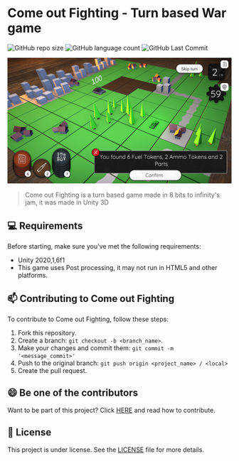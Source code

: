 

# Come out Fighting - Turn based War game

<!---Esses são exemplos. Veja https://shields.io para outras pessoas ou para personalizar este conjunto de escudos. Você pode querer incluir dependências, status do projeto e informações de licença aqui--->

![GitHub repo size](https://img.shields.io/github/languages/code-size/yurifarion/Come-out-Fighting-Turn-Based-Jam-2020?style=for-the-badge)
![GitHub language count](https://img.shields.io/github/languages/count/yurifarion/Come-out-Fighting-Turn-Based-Jam-2020?style=for-the-badge)
![GitHub Last Commit](https://img.shields.io/github/last-commit/yurifarion/Come-out-Fighting-Turn-Based-Jam-2020?style=for-the-badge)

<img src="sc_1_cameoutfighting.jpg" alt="Header Image">

> Come out Fighting is a turn based game made in 8 bits to infinity's jam, it was made in Unity 3D

## 💻 Requirements

Before starting, make sure you've met the following requirements:
* Unity 2020,1,6f1
* This game uses Post processing, it may not run in HTML5 and other platforms.

## 📫 Contributing to Come out Fighting

To contribute to Come out Fighting, follow these steps:

1. Fork this repository.
2. Create a branch: `git checkout -b <branch_name>`.
3. Make your changes and commit them: `git commit -m '<message_commit>'`
4. Push to the original branch: `git push origin <project_name> / <local>`
5. Create the pull request.



## 😄 Be one of the contributors<br>

Want to be part of this project? Click [HERE](CONTRIBUTING.md) and read how to contribute.

## 📝 License

This project is under license. See the [LICENSE](CC-BY-4.0) file for more details.


